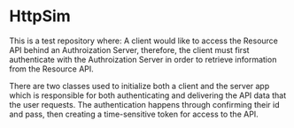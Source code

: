 # HttpSim
This is a test repository where: A client would like to access the Resource API behind an Authroization Server, therefore, the client must first authenticate with the Authroization Server in order to retrieve information from the Resource API.

There are two classes used to initialize both a client and the server app which is responsible for both authenticating and delivering the API data that the user requests. The authentication happens through confirming their id and pass, then creating a time-sensitive token for access to the API.